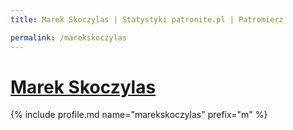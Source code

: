 ```yaml
---
title: Marek Skoczylas | Statystyki patronite.pl | Patromierz

permalink: /marekskoczylas
---
```


# [Marek Skoczylas](https://patronite.pl/marekskoczylas)

{% include profile.md name="marekskoczylas" prefix="m" %}
